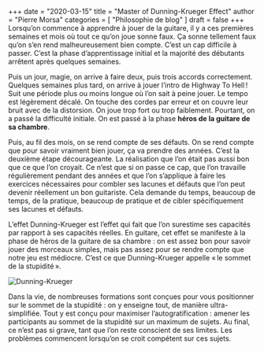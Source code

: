 +++
date        = "2020-03-15"
title       = "Master of Dunning-Krueger Effect"
author      = "Pierre Morsa"
categories  = [ "Philosophie de blog" ]
draft       = false
+++
Lorsqu’on commence à apprendre à jouer de la guitare, il y a ces premières semaines et mois où tout ce qu’on joue sonne faux. Ça sonne tellement faux qu’on s’en rend malheureusement bien compte. C’est un cap difficile à passer. C’est la phase d’apprentissage initial et la majorité des débutants arrêtent après quelques semaines. 

Puis un jour, magie, on arrive à faire deux, puis trois accords correctement. Quelques semaines plus tard, on arrive à jouer l’intro de Highway To Hell ! Suit une période plus ou moins longue où l’on sait à peine jouer. Le tempo est légèrement décalé. On touche des cordes par erreur et on couvre leur bruit avec de la distorsion. On joue trop fort ou trop faiblement. Pourtant, on a passé la difficulté initiale. On est passé à la phase **héros de la guitare de sa chambre**.

Puis, au fil des mois, on se rend compte de ses défauts. On se rend compte que pour savoir vraiment bien jouer, ça va prendre des années. C’est la deuxième étape décourageante. La réalisation que l’on était pas aussi bon que ce que l’on croyait. Ce n’est que si on passe ce cap, que l’on travaille régulièrement pendant des années et que l’on s’applique à faire les exercices nécessaires pour combler ses lacunes et défauts que l’on peut devenir réellement un bon guitariste. Cela demande du temps, beaucoup de temps, de la pratique, beaucoup de pratique et de cibler spécifiquement ses lacunes et défauts.

L’effet Dunning-Krueger est l’effet qui fait que l’on surestime ses capacités par rapport à ses capacités réelles. En guitare, cet effet se manifeste à la phase de héros de la guitare de sa chambre : on est assez bon pour savoir jouer des morceaux simples, mais pas assez pour se rendre compte que notre jeu est médiocre. C’est ce que Dunning-Krueger appelle « le sommet de la stupidité ».

![Dunning-Krueger](/pictures/2019/09/dunning-kruger.jpg)

Dans la vie, de nombreuses formations sont conçues pour vous positionner sur le sommet de la stupidité : on y enseigne tout, de manière ultra-simplifiée. Tout y est conçu pour maximiser l’autogratification : amener les participants au sommet de la stupidité sur un maximum de sujets. Au final, ce n’est pas si grave, tant que l’on reste conscient de ses limites. Les problèmes commencent lorsqu’on se croit compétent sur ces sujets.
